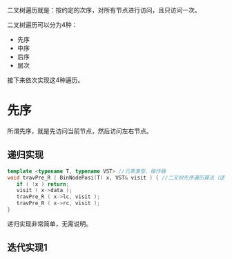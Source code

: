 二叉树遍历就是：按约定的次序，对所有节点进行访问，且只访问一次。

二叉树遍历可以分为4种：
- 先序
- 中序
- 后序
- 层次

接下来依次实现这4种遍历。

# 先序
所谓先序，就是先访问当前节点，然后访问左右节点。

## 递归实现
```c++
template <typename T, typename VST> //元素类型、操作器 
void travPre_R ( BinNodePosi(T) x, VST& visit ) { //二叉树先序遍历算法（逑弻版） 
   if ( !x ) return; 
   visit ( x->data ); 
   travPre_R ( x->lc, visit ); 
   travPre_R ( x->rc, visit ); 
} 
```

递归实现非常简单，无需说明。

## 迭代实现1